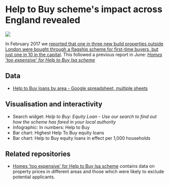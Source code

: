 # Help to Buy scheme's impact across England revealed

![](http://ichef-1.bbci.co.uk/news/624/cpsprodpb/14E45/production/_94237558_chart_helpbuyaverages_birmingham.png)

In February 2017 we [reported that one in three new build properties outside London were bought through a flagship scheme for first-time buyers, but just one in 10 in the capital](http://www.bbc.co.uk/news/uk-england-38330552). This followed a previous report in June: [*Homes 'too expensive' for Help to Buy Isa scheme*](https://github.com/BBC-Data-Unit/helptobuy)

## Data

* [Help to Buy loans by area - Google spreadsheet, multiple sheets](https://docs.google.com/spreadsheets/d/1RL9ELofXmJI6aF91pk0tUlVFnodSXyoFfGAq9JvN1I8/edit?usp=sharing)

## Visualisation and interactivity

* Search widget: *Help to Buy: Equity Loan - Use our search to find out how the scheme has fared in your local authority*
* Infographic: In numbers: Help to Buy
* Bar chart: Highest Help To Buy equity loans
* Bar chart: Help to Buy equity loans in effect per 1,000 households

## Related repositories

* [Homes 'too expensive' for Help to Buy Isa scheme](https://github.com/BBC-Data-Unit/helptobuy) contains data on property prices in different areas and those which were likely to exclude potential applicants.
